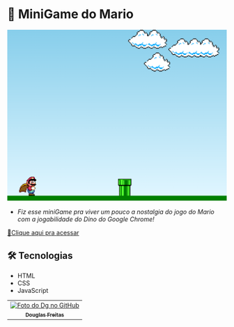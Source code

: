 # 👾 MiniGame do Mario 

![preview.png](./img/preview.png)


-  *Fiz esse miniGame pra viver um pouco a nostalgia do jogo do Mario com a jogabilidade do Dino do Google Chrome!*

[🔗Clique aqui pra acessar](https://douglasffjw.github.io/MarioGame/)

## 🛠 Tecnologias

- HTML
- CSS 
- JavaScript

<table>
  <tr>
    <td align="center">
      <a href="https://github.com/Douglasffjw">
        <img src="https://github.com/Douglasffjw.png" width="100px;" alt="Foto do Dg no GitHub"/><br>
        <sub>
          <b>Douglas Freitas</b>
        </sub>
      </a>
    </td>
  </tr>
</table>
